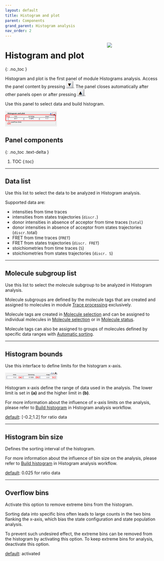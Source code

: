 ```yaml
---
layout: default
title: Histogram and plot
parent: Components
grand_parent: Histogram analysis
nav_order: 2
---
```


<img src="../../assets/images/logos/logo-histogram-analysis_400px.png" width="170" style="float:right; margin-left: 15px;"/>

# Histogram and plot
{: .no_toc }

Histogram and plot is the first panel of module Histograms analysis. 
Access the panel content by pressing 
![Bottom arrow](../../assets/images/gui/interface-but-bottomarrow.png). 
The panel closes automatically after other panels open or after pressing 
![Top arrow](../../assets/images/gui/interface-but-toparrow.png). 

Use this panel to select data and build histogram.

<a class="plain" href="../../assets/images/gui/HA-panel-plot.png"><img src="../../assets/images/gui/HA-panel-plot.png" style="max-width: 170px;"/></a>

## Panel components
{: .no_toc .text-delta }

1. TOC
{:toc}


---

## Data list

Use this list to select the data to be analyzed in Histogram analysis.

Supported data are:

* intensities from time traces
* intensities from states trajectories (`discr.`)
* donor intensities in absence of acceptor from time traces (`total`)
* donor intensities in absence of acceptor from states trajectories (`discr.`total)
* FRET from time traces (`FRET`)
* FRET from states trajectories (`discr. FRET`)
* stoichiometries from time traces (`S`)
* stoichiometries from states trajectories (`discr. S`)


---

## Molecule subgroup list

Use this list to select the molecule subgroup to be analyzed in Histogram analysis.

Molecule subgroups are defined by the molecule tags that are created and assigned to molecules in module 
[Trace processing](../../trace-processing.html) exclusively.

Molecule tags are created in 
[Molecule selection](../../trace-processing/functionalities/tm-overview.html#molecule-selection) and can be assigned to individual molecules in 
[Molecule selection](../../trace-processing/functionalities/tm-overview.html#molecule-selection) or in 
[Molecule status](../../trace-processing/panels/panel-sample-management.html#molecule-status).

Molecule tags can also be assigned to groups of molecules defined by specific data ranges with 
[Automatic sorting](../../trace-processing/functionalities/tm-automatic-sorting.html#tm-menu).


---

## Histogram bounds

Use this interface to define limits for the histogram x-axis.

<img src="../../assets/images/gui/HA-panel-plot-bounds.png" style="max-width: 171px;"/>

Histogram x-axis define the range of data used in the analysis. 
The lower limit is set in **(a)** and the higher limit in **(b)**.

For more information about the influence of x-axis limits on the analysis, please refer to 
[Build histogram](../workflow.html#build-histogram) in Histogram analysis workflow.

<u>default</u>: [-0.2;1.2] for ratio data


---

## Histogram bin size

Defines the sorting interval of the histogram.

For more information about the influence of bin size on the analysis, please refer to 
[Build histogram](../workflow.html#build-histogram) in Histogram analysis workflow.

<u>default</u>: 0.025 for ratio data


---

## Overflow bins

Activate this option to remove extreme bins from the histogram.

Sorting data into specific bins often leads to large counts in the two bins flanking the x-axis, which bias the state configuration and state population analysis. 

To prevent such undesired effect, the extreme bins can be removed from the histogram by activating this option. 
To keep extreme bins for analysis, deactivate this option.

<u>default</u>: activated
